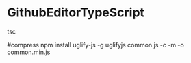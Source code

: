 # GithubEditorTypeScript

tsc

#compress
npm install uglify-js -g
uglifyjs common.js -c -m -o common.min.js
